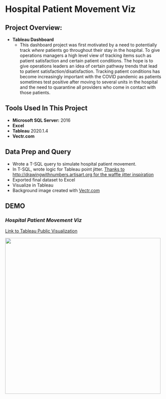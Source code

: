 
# Hospital Patient Movement Viz

## Project Overview:

- **Tableau Dashboard** 
  - This dashboard project was first motivated by a need to potentially track *where* patients go throughout their stay in the hospital.  To give operations managers a high level view of tracking items such as patient satisfaction and certain patient conditions.  The hope is to give operations leaders an idea of certain pathway trends that lead to patient satisfaction/disatisfaction.  Tracking patient conditions has become increasingly important with the COVID pandemic as patients sometimes test positive after moving to several units in the hospital and the need to quarantine all providers who come in contact with those patients.  
  
## Tools Used In This Project
- **Microsoft SQL Server:** 2016
- **Excel**
- **Tableau** 2020.1.4
- **Vectr.com**
 

## Data Prep and Query
- Wrote a T-SQL query to simulate hospital patient movement.
- In T-SQL, wrote logic for Tableau point jitter.  [Thanks to http://drawingwithnumbers.artisart.org for the waffle jitter inspiration](http://drawingwithnumbers.artisart.org/waffle-charts-and-unit-charts-on-maps/)
- Exported final dataset to Excel
- Visualize in Tableau
- Background image created with [Vectr.com](https://vectr.com/user-guide/)


## DEMO

### ***Hospital Patient Movement Viz***
[Link to Tableau Public Visualization](https://public.tableau.com/profile/abrambeyer#!/vizhome/HospitalPatientMovementViz/HospitalPatientMovementTrackerDashboard)  

<img src="https://github.com/abrambeyer/Tableau_Projects/blob/main/h1b_visa_project_2015_2019/2015_2019_demo_gif.gif" width="500">
